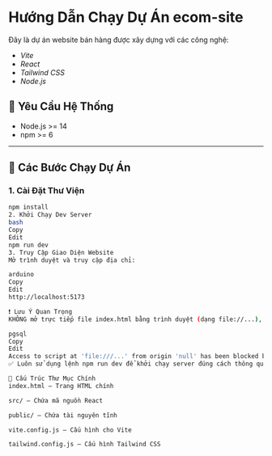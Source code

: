 # Hướng Dẫn Chạy Dự Án ecom-site

Đây là dự án website bán hàng được xây dựng với các công nghệ:

- *Vite*
- *React*
- *Tailwind CSS*
- *Node.js*

## 🧰 Yêu Cầu Hệ Thống

- Node.js >= 14
- npm >= 6

---

## 🚀 Các Bước Chạy Dự Án

### 1. Cài Đặt Thư Viện

```bash
npm install
2. Khởi Chạy Dev Server
bash
Copy
Edit
npm run dev
3. Truy Cập Giao Diện Website
Mở trình duyệt và truy cập địa chỉ:

arduino
Copy
Edit
http://localhost:5173

❗ Lưu Ý Quan Trọng
KHÔNG mở trực tiếp file index.html bằng trình duyệt (dạng file://...), vì sẽ gây lỗi:

pgsql
Copy
Edit
Access to script at 'file:///...' from origin 'null' has been blocked by CORS policy
✅ Luôn sử dụng lệnh npm run dev để khởi chạy server đúng cách thông qua Vite.

📁 Cấu Trúc Thư Mục Chính
index.html – Trang HTML chính

src/ – Chứa mã nguồn React

public/ – Chứa tài nguyên tĩnh

vite.config.js – Cấu hình cho Vite

tailwind.config.js – Cấu hình Tailwind CSS
